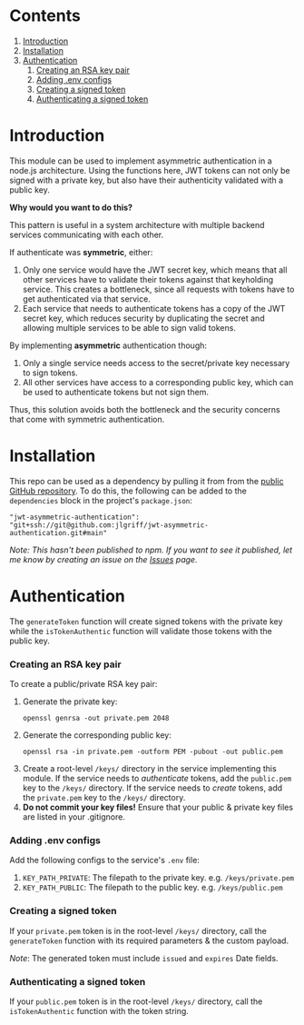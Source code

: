 # Contents

1. [Introduction](#introduction)
2. [Installation](#installation)
3. [Authentication](#authentication)
   1. [Creating an RSA key pair](#creating-an-rsa-key-pair)
   2. [Adding .env configs](#adding-env-configs)
   3. [Creating a signed token](#creating-a-signed-token)
   4. [Authenticating a signed token](#authenticating-a-signed-token)

# Introduction

This module can be used to implement asymmetric authentication in a node.js architecture. Using the functions here, JWT tokens can not only be signed with a private key, but also have their authenticity validated with a public key.

**Why would you want to do this?**

This pattern is useful in a system architecture with multiple backend services communicating with each other.

If authenticate was **symmetric**, either:

1. Only one service would have the JWT secret key, which means that all other services have to validate their tokens against that keyholding service. This creates a bottleneck, since all requests with tokens have to get authenticated via that service.
2. Each service that needs to authenticate tokens has a copy of the JWT secret key, which reduces security by duplicating the secret and allowing multiple services to be able to sign valid tokens.

By implementing **asymmetric** authentication though:

1. Only a single service needs access to the secret/private key necessary to sign tokens.
2. All other services have access to a corresponding public key, which can be used to authenticate tokens but not sign them.

Thus, this solution avoids both the bottleneck and the security concerns that come with symmetric authentication.

# Installation

This repo can be used as a dependency by pulling it from from the [public GitHub repository](https://github.com/jlgriff/jwt-asymmetric-authentication). To do this, the following can be added to the `dependencies` block in the project's `package.json`:

```
"jwt-asymmetric-authentication": "git+ssh://git@github.com:jlgriff/jwt-asymmetric-authentication.git#main"
```

_Note: This hasn't been published to npm. If you want to see it published, let me know by creating an issue on the [Issues](https://github.com/jlgriff/jwt-asymmetric-authentication/issues) page._

# Authentication

The `generateToken` function will create signed tokens with the private key while the `isTokenAuthentic` function will validate those tokens with the public key.

### Creating an RSA key pair

To create a public/private RSA key pair:

1. Generate the private key:
   ```
   openssl genrsa -out private.pem 2048
   ```
2. Generate the corresponding public key:
   ```
   openssl rsa -in private.pem -outform PEM -pubout -out public.pem
   ```
3. Create a root-level `/keys/` directory in the service implementing this module. If the service needs to _authenticate_ tokens, add the `public.pem` key to the `/keys/` directory. If the service needs to _create_ tokens, add the `private.pem` key to the `/keys/` directory.
4. **Do not commit your key files!** Ensure that your public & private key files are listed in your .gitignore.

### Adding .env configs

Add the following configs to the service's `.env` file:

1. `KEY_PATH_PRIVATE`: The filepath to the private key. e.g. `/keys/private.pem`
2. `KEY_PATH_PUBLIC`: The filepath to the public key. e.g. `/keys/public.pem`

### Creating a signed token

If your `private.pem` token is in the root-level `/keys/` directory, call the `generateToken` function with its required parameters & the custom payload.

_Note_: The generated token must include `issued` and `expires` Date fields.

### Authenticating a signed token

If your `public.pem` token is in the root-level `/keys/` directory, call the `isTokenAuthentic` function with the token string.
